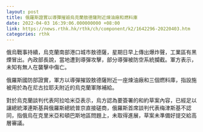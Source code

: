 ```yaml
---
layout: post
title: 俄羅斯證實以導彈摧毀烏克蘭敖德薩附近煉油廠和燃料庫
date: 2022-04-03 16:39:06.000000000 +08:00
link: https://news.rthk.hk/rthk/ch/component/k2/1642296-20220403.htm
categories: rthk
---
```


俄烏戰事持續，烏克蘭南部港口城市敖德薩，星期日早上傳出爆炸聲，工業區有黑煙冒出。內政部長說，當地遭到導彈攻擊，部分導彈被防空系統攔截。軍方表示，未知有無人在襲擊中傷亡。

俄羅斯國防部證實，軍方以導彈摧毀敖德薩附近一座煉油廠和三個燃料庫，指設施被用於為在尼古拉耶夫附近的烏克蘭軍隊補給。

對於烏克蘭談判代表阿拉哈米亞表示，烏方認為要簽署的和約草案內容，已經足以讓總統澤連斯基與俄羅斯總統普京直接磋商，俄羅斯首席談判代表梅津斯基不認同，指俄烏在克里米亞和頓巴斯地區問題上，未取得進展，草案未準備好提交給高層審議。

